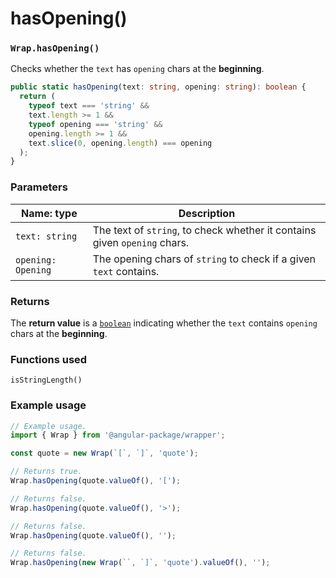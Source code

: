 # hasOpening()

### `Wrap.hasOpening()`

Checks whether the `text` has `opening` chars at the **beginning**.

```typescript
public static hasOpening(text: string, opening: string): boolean {
  return (
    typeof text === 'string' &&
    text.length >= 1 &&
    typeof opening === 'string' &&
    opening.length >= 1 &&
    text.slice(0, opening.length) === opening
  );
}
```

### Parameters

| Name: type         | Description                                                               |
| ------------------ | ------------------------------------------------------------------------- |
| `text: string`     | The text of `string`, to check whether it contains given `opening` chars. |
| `opening: Opening` | The opening chars of `string` to check if a given `text` contains.        |

### Returns

The **return value** is a [`boolean`](https://developer.mozilla.org/en-US/docs/Web/JavaScript/Reference/Global\_Objects/Boolean) indicating whether the `text` contains `opening` chars at the **beginning**.

### Functions used

`isStringLength()`

### Example usage

```typescript
// Example usage.
import { Wrap } from '@angular-package/wrapper';

const quote = new Wrap(`[`, `]`, 'quote');

// Returns true.
Wrap.hasOpening(quote.valueOf(), '[');

// Returns false.
Wrap.hasOpening(quote.valueOf(), '>');

// Returns false.
Wrap.hasOpening(quote.valueOf(), '');

// Returns false.
Wrap.hasOpening(new Wrap(``, `]`, 'quote').valueOf(), '');
```
